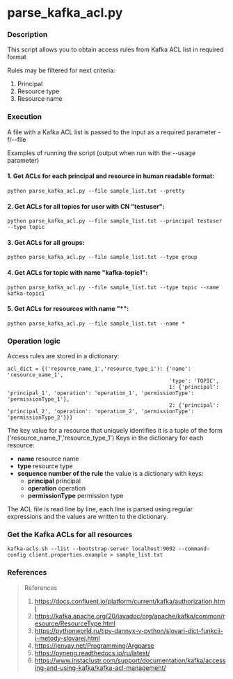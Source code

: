 # parse_kafka_acl.py

### Description

This script allows you to obtain access rules from Kafka ACL list in required format

Rules may be filtered for next criteria:

1. Principal
2. Resource type
3. Resource name

### Execution

A file with a Kafka ACL list is passed to the input as a required parameter -f/--file

Examples of running the script (output when run with the --usage parameter)

#### 1. Get ACLs for each principal and resource in human readable format:

```CLI
python parse_kafka_acl.py --file sample_list.txt --pretty
```

#### 2. Get ACLs for all topics for user with CN "testuser":

```CLI
python parse_kafka_acl.py --file sample_list.txt --principal testuser --type topic
```

#### 3. Get ACLs for all groups:

```CLI
python parse_kafka_acl.py --file sample_list.txt --type group
```

#### 4. Get ACLs for topic with name "kafka-topic1":

```CLI
python parse_kafka_acl.py --file sample_list.txt --type topic --name kafka-topic1
```

#### 5. Get ACLs for resources with name "*":

```CLI
python parse_kafka_acl.py --file sample_list.txt --name *
```

### Operation logic

Access rules are stored in a dictionary:

```Text
acl_dict = {('resource_name_1','resource_type_1'): {'name': 'resource_name_1',
                                                    'type': 'TOPIC',
                                                    1: {'principal': 'principal_1', 'operation': 'operation_1', 'permissionType': 'permissionType_1'},
                                                    2: {'principal': 'principal_2', 'operation': 'operation_2', 'permissionType': 'permissionType_2'}}}
```

The key value for a resource that uniquely identifies it is a tuple of the form ('resource_name_1','resource_type_1')
Keys in the dictionary for each resource:

- **name** resource name
- **type** resource type
- **sequence number of the rule** the value is a dictionary with keys:
  - **principal** principal
  - **operation** operation
  - **permissionType** permission type								
 
The ACL file is read line by line, each line is parsed using regular expressions and the values are written to the dictionary.

###  Get the Kafka ACLs for all resources

```CLI
kafka-acls.sh --list --bootstrap-server localhost:9092 --command-config client.properties.example > sample_list.txt
```

### References

> References
> 1. https://docs.confluent.io/platform/current/kafka/authorization.html
> 2. https://kafka.apache.org/20/javadoc/org/apache/kafka/common/resource/ResourceType.html
> 3. https://pythonworld.ru/tipy-dannyx-v-python/slovari-dict-funkcii-i-metody-slovarej.html
> 4. https://jenyay.net/Programming/Argparse
> 5. https://pyneng.readthedocs.io/ru/latest/
> 6. https://www.instaclustr.com/support/documentation/kafka/accessing-and-using-kafka/kafka-acl-management/

